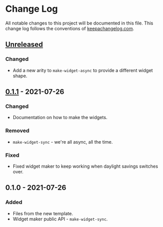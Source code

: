 # Change Log
All notable changes to this project will be documented in this file. This change log follows the conventions of [keepachangelog.com](http://keepachangelog.com/).

## [Unreleased]
### Changed
- Add a new arity to `make-widget-async` to provide a different widget shape.

## [0.1.1] - 2021-07-26
### Changed
- Documentation on how to make the widgets.

### Removed
- `make-widget-sync` - we're all async, all the time.

### Fixed
- Fixed widget maker to keep working when daylight savings switches over.

## 0.1.0 - 2021-07-26
### Added
- Files from the new template.
- Widget maker public API - `make-widget-sync`.

[Unreleased]: https://github.com/your-name/learning-clojure/compare/0.1.1...HEAD
[0.1.1]: https://github.com/your-name/learning-clojure/compare/0.1.0...0.1.1
